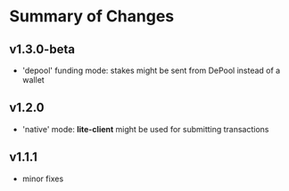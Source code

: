 # Summary of Changes

## v1.3.0-beta
- 'depool' funding mode: stakes might be sent from DePool instead of a wallet

## v1.2.0
- 'native' mode: __lite-client__ might be used for submitting transactions

## v1.1.1
- minor fixes
